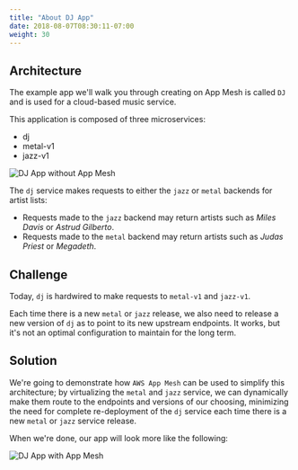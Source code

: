 ```yaml
---
title: "About DJ App"
date: 2018-08-07T08:30:11-07:00
weight: 30
---
```


## Architecture

The example app we'll walk you through creating on App Mesh is called `DJ` and is used for a cloud-based music service.

This application is composed of three microservices:

* dj
* metal-v1
* jazz-v1

![DJ App without App Mesh](/images/app_mesh_ga/125-v1-no-mesh.png)

The `dj` service makes requests to either the `jazz` or `metal` backends for artist lists:

* Requests made to the `jazz` backend may return artists such as _Miles Davis_ or _Astrud Gilberto_.
* Requests made to the `metal` backend may return artists such as _Judas Priest_ or _Megadeth_.

## Challenge

Today, `dj` is hardwired to make requests to `metal-v1` and `jazz-v1`.

Each time there is a new `metal` or `jazz` release, we also need to release a new version of `dj` as to point to its new upstream endpoints. It works, but it's not an optimal configuration to maintain for the long term.  

## Solution

We're going to demonstrate how `AWS App Mesh` can be used to simplify this architecture; by virtualizing the `metal` and `jazz` service, we can dynamically make them route to the endpoints and versions of our choosing, minimizing the need for complete re-deployment of the `dj` service each time there is a new `metal` or `jazz` service release.  

When we're done, our app will look more like the following:

![DJ App with App Mesh](/images/app_mesh_ga/155-v2-with-mesh-and-cp.png)
